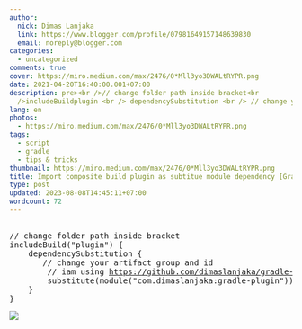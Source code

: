 ```yaml
---
author:
  nick: Dimas Lanjaka
  link: https://www.blogger.com/profile/07981649157148639830
  email: noreply@blogger.com
categories:
  - uncategorized
comments: true
cover: https://miro.medium.com/max/2476/0*Mll3yo3DWALtRYPR.png
date: 2021-04-20T16:40:00.001+07:00
description: pre><br />// change folder path inside bracket<br
  />includeBuildplugin <br /> dependencySubstitution <br /> // change your
lang: en
photos:
  - https://miro.medium.com/max/2476/0*Mll3yo3DWALtRYPR.png
tags:
  - script
  - gradle
  - tips & tricks
thumbnail: https://miro.medium.com/max/2476/0*Mll3yo3DWALtRYPR.png
title: Import composite build plugin as subtitue module dependency [Gradle]
type: post
updated: 2023-08-08T14:45:11+07:00
wordcount: 72
---
```


<pre><br>// change folder path inside bracket<br>includeBuild("plugin") {<br>    dependencySubstitution {<br>    	// change your artifact group and id<br>        // iam using <a href="https://github.com/dimaslanjaka/gradle-plugin/" target="_blank" rel="noopener noreferer nofollow">https://github.com/dimaslanjaka/gradle-plugin/</a> for example<br>        substitute(module("com.dimaslanjaka:gradle-plugin")).with(project(":"))<br>    }<br>}<br></pre> <img src="https://miro.medium.com/max/2476/0*Mll3yo3DWALtRYPR.png">